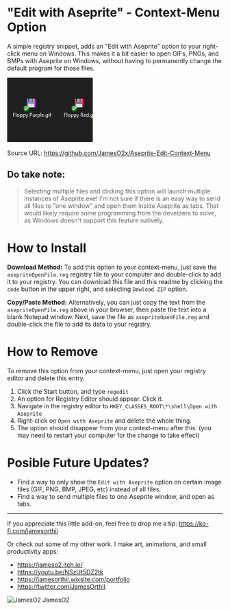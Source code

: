 # "Edit with Aseprite" - Context-Menu Option
A simple registry snippet, adds an "Edit with Aseprite" option to your right-click menu on Windows. This makes it a bit easier to open GIFs, PNGs, and BMPs with Aseprite on Windows, without having to permanently change the default program for those files.

![Sample Image](sample.gif)

Source URL: https://github.com/JamesO2x/Aseprite-Edit-Context-Menu

## Do take note:
> Selecting multiple files and clicking this option will launch multiple instances of Aseprite.exe! I'm not sure if there is an easy way to send all files to "one window" and open them inside Aseprite as tabs. That would likely require some programming from the develpers to solve, as Windows doesn't support this feature natively.

# How to Install
**Download Method:** To add this option to your context-menu, just save the `asepriteOpenFile.reg` registry file to your computer and double-click to add it to your registry. You can download this file and this readme by clicking the `code` button in the upper right, and selecting `Dowload ZIP` option.

**Copy/Paste Method:** Alternatively, you can just copy the text from the `asepriteOpenFile.reg` above in your browser, then paste the text into a blank Notepad window. Next, save the file as `asepriteOpenFile.reg` and double-click the file to add its data to your registry.

# How to Remove
To remove this option from your context-menu, just open your registry editor and delete this entry.

1. Click the Start button, and type `regedit`
2. An option for Registry Editor should appear. Click it.
3. Navigate in the registry editor to `HKEY_CLASSES_ROOT\*\shell\Open with Aseprite`
4. Right-click on `Open with Aseprite` and delete the whole thing.
5. The option should disappear from your context-menu after this. (you may need to restart your computer for the change to take effect)

# Posible Future Updates?
- Find a way to only show the `Edit with Aseprite` option on certain image files (GIF, PNG, BMP, JPEG, etc) instead of all files. 
- Find a way to send multiple files to one Aseprite window, and open as tabs.
---

If you appreciate this little add-on, feel free to drop me a tip: https://ko-fi.com/jamesorthii

Or check out some of my other work. I make art, animations, and small productivity apps:
- https://jameso2.itch.io/
- https://youtu.be/NSzUt5DZ2tk
- https://jamesorthii.wixsite.com/portfolio
- https://twitter.com/JamesOrthII

![JamesO2](https://i.imgur.com/wlAXu7r.png) JamesO2
